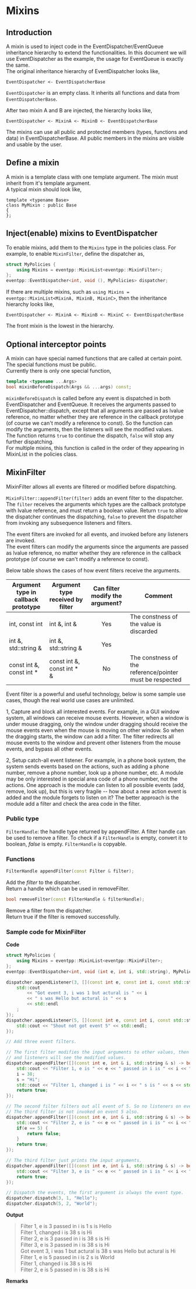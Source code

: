 # Mixins

## Introduction

A mixin is used to inject code in the EventDispatcher/EventQueue inheritance hierarchy to extend the functionalities. In this document we will use EventDispatcher as the example, the usage for EventQueue is exactly the same.  
The original inheritance hierarchy of EventDispatcher looks like,  
```
EventDispatcher <- EventDispatcherBase
```
`EventDispatcher` is an empty class. It inherits all functions and data from `EventDispatcherBase`.

After two mixin A and B are injected, the hierarchy looks like,  
```
EventDispatcher <- MixinA <- MixinB <- EventDispatcherBase
```
The mixins can use all public and protected members (types, functions and data) in EventDispatcherBase. All public members in the mixins are visible and usable by the user.

## Define a mixin

A mixin is a template class with one template argument. The mixin must inherit from it's template argument.  
A typical mixin should look like,  
```
template <typename Base>
class MyMixin : public Base
{
};
```

## Inject(enable) mixins to EventDispatcher

To enable mixins, add them to the `Mixins` type in the policies class. For example, to enable `MixinFilter`, define the dispatcher as,   
```c++
struct MyPolicies {
	using Mixins = eventpp::MixinList<eventpp::MixinFilter>;
};
eventpp::EventDispatcher<int, void (), MyPolicies> dispatcher;
```

If there are multiple mixins, such as `using Mixins = eventpp::MixinList<MixinA, MixinB, MixinC>`, then the inheritance hierarchy looks like,  
```
EventDispatcher <- MixinA <- MixinB <- MixinC <- EventDispatcherBase
```
The front mixin is the lowest in the hierarchy.

## Optional interceptor points

A mixin can have special named functions that are called at certain point. The special functions must be public.  
Currently there is only one special function,  
```c++
template <typename ...Args>
bool mixinBeforeDispatch(Args && ...args) const;
```
`mixinBeforeDispatch` is called before any event is dispatched in both EventDispatcher and EventQueue. It receives the arguments passed to EventDispatcher::dispatch, except that all arguments are passed as lvalue reference, no matter whether they are reference in the callback prototype (of course we can't modify a reference to const). So the function can modify the arguments, then the listeners will see the modified values.  
The function returns `true` to continue the dispatch, `false` will stop any further dispatching.  
For multiple mixins, this function is called in the order of they appearing in MixinList in the policies class.

## MixinFilter

MixinFilter allows all events are filtered or modified before dispatching.

`MixinFilter::appendFilter(filter)` adds an event filter to the dispatcher. The `filter` receives the arguments which types are the callback prototype with lvalue reference, and must return a boolean value. Return `true` to allow the dispatcher continues the dispatching, `false` to prevent the dispatcher from invoking any subsequence listeners and filters.  

The event filters are invoked for all events, and invoked before any listeners are invoked.  
The event filters can modify the arguments since the arguments are passed as lvalue reference, no matter whether they are reference in the callback prototype (of course we can't modify a reference to const).  

Below table shows the cases of how event filters receive the arguments.

|Argument type in callback prototype |Argument type received by filter |Can filter modify the argument? | Comment |
|-----|-----|:-----:|-----|
|int, const int |int &, int & |Yes |The constness of the value is discarded|
|int &, std::string & |int &, std::string & |Yes ||
|const int &, const int *|const int &, const int * & |No |The constness of the reference/pointer must be respected|

Event filter is a powerful and useful technology, below is some sample use cases, though the real world use cases are unlimited.  

1, Capture and block all interested events. For example, in a GUI window system, all windows can receive mouse events. However, when a window is under mouse dragging, only the window under dragging should receive the mouse events even when the mouse is moving on other window. So when the dragging starts, the window can add a filter. The filter redirects all mouse events to the window and prevent other listeners from the mouse events, and bypass all other events.  

2, Setup catch-all event listener. For example, in a phone book system, the system sends events based on the actions, such as adding a phone number, remove a phone number, look up a phone number, etc. A module may be only interested in special area code of a phone number, not the actions. One approach is the module can listen to all possible events (add, remove, look up), but this is very fragile -- how about a new action event is added and the module forgets to listen on it? The better approach is the module add a filter and check the area code in the filter.

### Public type

`FilterHandle`: the handle type returned by appendFilter. A filter handle can be used to remove a filter. To check if a `FilterHandle` is empty, convert it to boolean, *false* is empty. `FilterHandle` is copyable.  

### Functions

```c++
FilterHandle appendFilter(const Filter & filter);
```
Add the *filter* to the dispatcher.  
Return a handle which can be used in removeFilter.

```c++
bool removeFilter(const FilterHandle & filterHandle);
```
Remove a filter from the dispatcher.  
Return true if the filter is removed successfully.

### Sample code for MixinFilter

**Code**  
```c++
struct MyPolicies {
	using Mixins = eventpp::MixinList<eventpp::MixinFilter>;
};
eventpp::EventDispatcher<int, void (int e, int i, std::string), MyPolicies> dispatcher;

dispatcher.appendListener(3, [](const int e, const int i, const std::string & s) {
	std::cout
		<< "Got event 3, i was 1 but actural is " << i
		<< " s was Hello but actural is " << s
		<< std::endl
	;
});
dispatcher.appendListener(5, [](const int e, const int i, const std::string & s) {
	std::cout << "Shout not got event 5" << std::endl;
});

// Add three event filters.

// The first filter modifies the input arguments to other values, then the subsequence filters
// and listeners will see the modified values.
dispatcher.appendFilter([](const int e, int & i, std::string & s) -> bool {
	std::cout << "Filter 1, e is " << e << " passed in i is " << i << " s is " << s << std::endl;
	i = 38;
	s = "Hi";
	std::cout << "Filter 1, changed i is " << i << " s is " << s << std::endl;
	return true;
});

// The second filter filters out all event of 5. So no listeners on event 5 can be triggered.
// The third filter is not invoked on event 5 also.
dispatcher.appendFilter([](const int e, int & i, std::string & s) -> bool {
	std::cout << "Filter 2, e is " << e << " passed in i is " << i << " s is " << s << std::endl;
	if(e == 5) {
		return false;
	}
	return true;
});

// The third filter just prints the input arguments.
dispatcher.appendFilter([](const int e, int & i, std::string & s) -> bool {
	std::cout << "Filter 3, e is " << e << " passed in i is " << i << " s is " << s << std::endl;
	return true;
});

// Dispatch the events, the first argument is always the event type.
dispatcher.dispatch(3, 1, "Hello");
dispatcher.dispatch(5, 2, "World");
```

**Output**  
> Filter 1, e is 3 passed in i is 1 s is Hello  
> Filter 1, changed i is 38 s is Hi  
> Filter 2, e is 3 passed in i is 38 s is Hi  
> Filter 3, e is 3 passed in i is 38 s is Hi  
> Got event 3, i was 1 but actural is 38 s was Hello but actural is Hi  
> Filter 1, e is 5 passed in i is 2 s is World  
> Filter 1, changed i is 38 s is Hi  
> Filter 2, e is 5 passed in i is 38 s is Hi  

**Remarks**  
